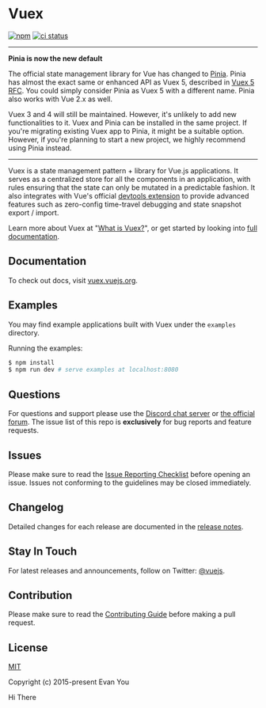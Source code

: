 # Vuex

[![npm](https://img.shields.io/npm/v/vuex.svg)](https://npmjs.com/package/vuex)
[![ci status](https://github.com/vuejs/vuex/actions/workflows/ci.yml/badge.svg)](https://github.com/vuejs/vuex/actions/workflows/ci.yml)

---

**Pinia is now the new default**

The official state management library for Vue has changed to [Pinia](https://pinia.vuejs.org). Pinia has almost the exact same or enhanced API as Vuex 5, described in [Vuex 5 RFC](https://github.com/vuejs/rfcs/pull/271). You could simply consider Pinia as Vuex 5 with a different name. Pinia also works with Vue 2.x as well.

Vuex 3 and 4 will still be maintained. However, it's unlikely to add new functionalities to it. Vuex and Pinia can be installed in the same project. If you're migrating existing Vuex app to Pinia, it might be a suitable option. However, if you're planning to start a new project, we highly recommend using Pinia instead.

---

Vuex is a state management pattern + library for Vue.js applications. It serves as a centralized store for all the components in an application, with rules ensuring that the state can only be mutated in a predictable fashion. It also integrates with Vue's official [devtools extension](https://github.com/vuejs/vue-devtools) to provide advanced features such as zero-config time-travel debugging and state snapshot export / import.

Learn more about Vuex at "[What is Vuex?](https://vuex.vuejs.org/)", or get started by looking into [full documentation](http://vuex.vuejs.org/).

## Documentation

To check out docs, visit [vuex.vuejs.org](https://vuex.vuejs.org/).

## Examples

You may find example applications built with Vuex under the `examples` directory.

Running the examples:

```bash
$ npm install
$ npm run dev # serve examples at localhost:8080
```

## Questions

For questions and support please use the [Discord chat server](https://chat.vuejs.org) or [the official forum](http://forum.vuejs.org). The issue list of this repo is **exclusively** for bug reports and feature requests.

## Issues

Please make sure to read the [Issue Reporting Checklist](https://github.com/vuejs/vuex/blob/main/.github/contributing.md#issue-reporting-guidelines) before opening an issue. Issues not conforming to the guidelines may be closed immediately.

## Changelog

Detailed changes for each release are documented in the [release notes](https://github.com/vuejs/vuex/releases).

## Stay In Touch

For latest releases and announcements, follow on Twitter: [@vuejs](https://twitter.com/vuejs).

## Contribution

Please make sure to read the [Contributing Guide](https://github.com/vuejs/vuex/blob/main/.github/contributing.md) before making a pull request.

## License

[MIT](http://opensource.org/licenses/MIT)

Copyright (c) 2015-present Evan You

Hi There
